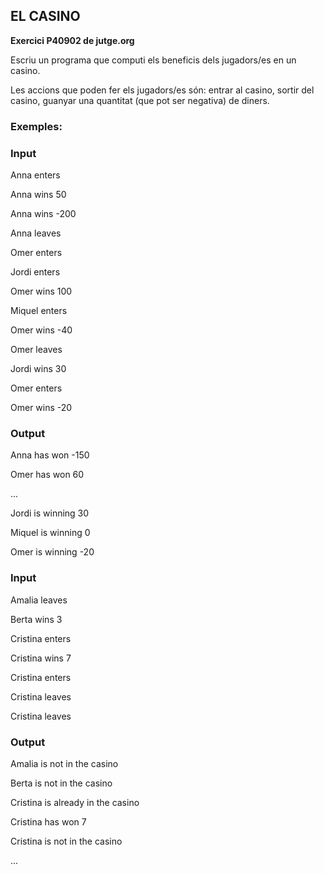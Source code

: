 ## EL CASINO

**Exercici P40902 de jutge.org**

Escriu un programa que computi els beneficis dels jugadors/es en un casino. 

Les accions que poden fer els jugadors/es són: entrar al casino, sortir del casino, guanyar una quantitat (que pot ser negativa) de diners.

### Exemples:

### Input

Anna enters 

Anna wins 50 

Anna wins -200 

Anna leaves 

Omer enters 

Jordi enters 

Omer wins 100 

Miquel enters 

Omer wins -40 

Omer leaves 

Jordi wins 30 

Omer enters 

Omer wins -20 

### Output

Anna has won -150 

Omer has won 60 

...

Jordi is winning 30 

Miquel is winning 0 

Omer is winning -20 


### Input

Amalia leaves 

Berta wins 3 

Cristina enters 

Cristina wins 7 

Cristina enters 

Cristina leaves 

Cristina leaves 

### Output

Amalia is not in the casino 

Berta is not in the casino  

Cristina is already in the casino 

Cristina has won 7 

Cristina is not in the casino 

...
